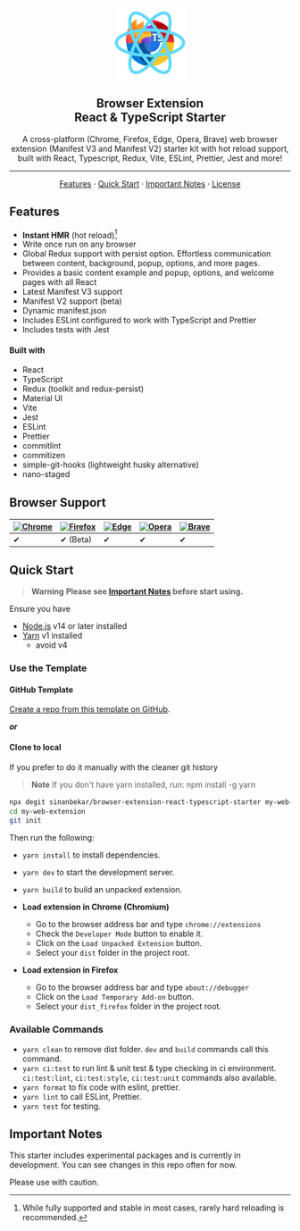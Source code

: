 <div align="center">
  <br>
 <img src="https://raw.githubusercontent.com/sinanbekar/browser-extension-react-typescript-starter/main/public/images/extension_128.png" alt="Browser Extension React & TypeScript Starter" width="128">
  <br>
  <h2>
    Browser Extension <br>
    React & TypeScript Starter
    <br>
  </h2>
</div>

<p align="center">A cross-platform (Chrome, Firefox, Edge, Opera, Brave) web browser extension (Manifest V3 and Manifest V2) starter kit with hot reload support, built with React, Typescript, Redux, Vite, ESLint, Prettier, Jest and more! </p>
<hr />

<p align="center">
  <a href="#features">Features</a> ·
  <a href="#quick-start">Quick Start</a> ·
  <a href="#important-notes">Important Notes</a> ·
  <a href="#license">License</a>
</p>

## Features

- **Instant HMR** (hot reload)[^1]
- Write once run on any browser
- Global Redux support with persist option. Effortless communication between content, background, popup, options, and more pages.
- Provides a basic content example and popup, options, and welcome pages with all React
- Latest Manifest V3 support
- Manifest V2 support (beta)
- Dynamic manifest.json
- Includes ESLint configured to work with TypeScript and Prettier
- Includes tests with Jest

#### Built with

- React
- TypeScript
- Redux (toolkit and redux-persist)
- Material UI
- Vite
- Jest
- ESLint
- Prettier
- commitlint
- commitizen
- simple-git-hooks (lightweight husky alternative)
- nano-staged

[^1]: While fully supported and stable in most cases, rarely hard reloading is recommended.

## Browser Support

| [![Chrome](https://raw.github.com/alrra/browser-logos/master/src/chrome/chrome_48x48.png)](/) | [![Firefox](https://raw.github.com/alrra/browser-logos/master/src/firefox/firefox_48x48.png)](/) | [![Edge](https://raw.github.com/alrra/browser-logos/master/src/edge/edge_48x48.png)](/) | [![Opera](https://raw.github.com/alrra/browser-logos/master/src/opera/opera_48x48.png)](/) | [![Brave](https://raw.github.com/alrra/browser-logos/master/src/brave/brave_48x48.png)](/) |
| --------------------------------------------------------------------------------------------- | ------------------------------------------------------------------------------------------------ | --------------------------------------------------------------------------------------- | ------------------------------------------------------------------------------------------ | ------------------------------------------------------------------------------------------ |
| ✔                                                                                             | ✔ (Beta)                                                                                         | ✔                                                                                       | ✔                                                                                          | ✔                                                                                          |

## Quick Start

> **Warning** **Please see [Important Notes](#important-notes) before start using.**

Ensure you have

- [Node.js](https://nodejs.org) v14 or later installed
- [Yarn](https://yarnpkg.com) v1 installed
  - avoid v4

### Use the Template

#### GitHub Template

[Create a repo from this template on GitHub](https://github.com/sinanbekar/browser-extension-react-typescript-starter/generate).

**_or_**

#### Clone to local

If you prefer to do it manually with the cleaner git history

> **Note** If you don't have yarn installed, run: npm install -g yarn

```bash
npx degit sinanbekar/browser-extension-react-typescript-starter my-web-extension
cd my-web-extension
git init
```

Then run the following:

- `yarn install` to install dependencies.
- `yarn dev` to start the development server.
- `yarn build` to build an unpacked extension.

- **Load extension in Chrome (Chromium)**

  - Go to the browser address bar and type `chrome://extensions`
  - Check the `Developer Mode` button to enable it.
  - Click on the `Load Unpacked Extension` button.
  - Select your `dist` folder in the project root.

- **Load extension in Firefox**

  - Go to the browser address bar and type `about://debugger`
  - Click on the `Load Temporary Add-on` button.
  - Select your `dist_firefox` folder in the project root.

### Available Commands

- `yarn clean` to remove dist folder. `dev` and `build` commands call this command.
- `yarn ci:test` to run lint & unit test & type checking in ci environment. `ci:test:lint`, `ci:test:style`, `ci:test:unit` commands also available.
- `yarn format` to fix code with eslint, prettier.
- `yarn lint` to call ESLint, Prettier.
- `yarn test` for testing.

## Important Notes

This starter includes experimental packages and is currently in development. You can see changes in this repo often for now.

Please use with caution.
